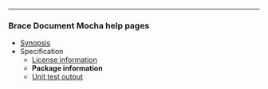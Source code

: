 
---
### Brace Document Mocha help pages
* [Synopsis](https://github.com/restarian/batten_document_mocha/blob/master/docs/synopsis.md)
* Specification
  * [License information](https://github.com/restarian/batten_document_mocha/blob/master/docs/specification/license_information.md)
  * **Package information**
  * [Unit test output](https://github.com/restarian/batten_document_mocha/blob/master/docs/specification/unit_test_output.md)
